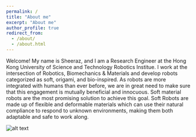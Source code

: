 ```yaml
---
permalink: /
title: "About me"
excerpt: "About me"
author_profile: true
redirect_from: 
  - /about/
  - /about.html
---
```


Welcome! My name is Sheeraz, and I am a Research Engineer at the Hong Kong University of Science and Technology Robotics Institue. I work at the intersection of Robotics, Biomechanics & Materials and develop robots categorized as soft, origami, and bio-inspired. As robots are more integrated with humans than ever before, we are in great need to make sure that this engagement is mutually beneficial and innocuous. Soft material robots are the most promising solution to achieve this goal. Soft Robots are made up of flexible and deformable materials which can use their natural compliance to respond to unknown environments, making them both adaptable and safe to work along.

![alt text](https://en.wikiversity.org/wiki/Wikiversity:Main_Page#/media/File:Internet_map_1024.jpg)
